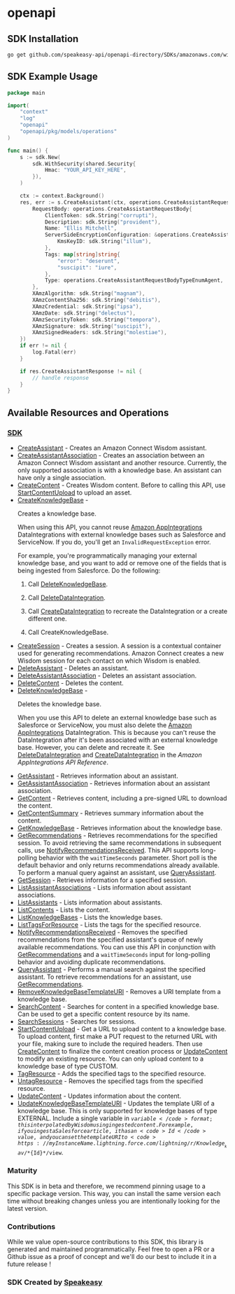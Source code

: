 # openapi

<!-- Start SDK Installation -->
## SDK Installation

```bash
go get github.com/speakeasy-api/openapi-directory/SDKs/amazonaws.com/wisdom/2020-10-19/go
```
<!-- End SDK Installation -->

## SDK Example Usage
<!-- Start SDK Example Usage -->
```go
package main

import(
	"context"
	"log"
	"openapi"
	"openapi/pkg/models/operations"
)

func main() {
    s := sdk.New(
        sdk.WithSecurity(shared.Security{
            Hmac: "YOUR_API_KEY_HERE",
        }),
    )

    ctx := context.Background()
    res, err := s.CreateAssistant(ctx, operations.CreateAssistantRequest{
        RequestBody: operations.CreateAssistantRequestBody{
            ClientToken: sdk.String("corrupti"),
            Description: sdk.String("provident"),
            Name: "Ellis Mitchell",
            ServerSideEncryptionConfiguration: &operations.CreateAssistantRequestBodyServerSideEncryptionConfiguration{
                KmsKeyID: sdk.String("illum"),
            },
            Tags: map[string]string{
                "error": "deserunt",
                "suscipit": "iure",
            },
            Type: operations.CreateAssistantRequestBodyTypeEnumAgent,
        },
        XAmzAlgorithm: sdk.String("magnam"),
        XAmzContentSha256: sdk.String("debitis"),
        XAmzCredential: sdk.String("ipsa"),
        XAmzDate: sdk.String("delectus"),
        XAmzSecurityToken: sdk.String("tempora"),
        XAmzSignature: sdk.String("suscipit"),
        XAmzSignedHeaders: sdk.String("molestiae"),
    })
    if err != nil {
        log.Fatal(err)
    }

    if res.CreateAssistantResponse != nil {
        // handle response
    }
}
```
<!-- End SDK Example Usage -->

<!-- Start SDK Available Operations -->
## Available Resources and Operations

### [SDK](docs/sdk/README.md)

* [CreateAssistant](docs/sdk/README.md#createassistant) - Creates an Amazon Connect Wisdom assistant.
* [CreateAssistantAssociation](docs/sdk/README.md#createassistantassociation) - Creates an association between an Amazon Connect Wisdom assistant and another resource. Currently, the only supported association is with a knowledge base. An assistant can have only a single association.
* [CreateContent](docs/sdk/README.md#createcontent) - Creates Wisdom content. Before to calling this API, use <a href="https://docs.aws.amazon.com/wisdom/latest/APIReference/API_StartContentUpload.html">StartContentUpload</a> to upload an asset.
* [CreateKnowledgeBase](docs/sdk/README.md#createknowledgebase) - <p>Creates a knowledge base.</p> <note> <p>When using this API, you cannot reuse <a href="https://docs.aws.amazon.com/appintegrations/latest/APIReference/Welcome.html">Amazon AppIntegrations</a> DataIntegrations with external knowledge bases such as Salesforce and ServiceNow. If you do, you'll get an <code>InvalidRequestException</code> error. </p> <p>For example, you're programmatically managing your external knowledge base, and you want to add or remove one of the fields that is being ingested from Salesforce. Do the following:</p> <ol> <li> <p>Call <a href="https://docs.aws.amazon.com/wisdom/latest/APIReference/API_DeleteKnowledgeBase.html">DeleteKnowledgeBase</a>.</p> </li> <li> <p>Call <a href="https://docs.aws.amazon.com/appintegrations/latest/APIReference/API_DeleteDataIntegration.html">DeleteDataIntegration</a>.</p> </li> <li> <p>Call <a href="https://docs.aws.amazon.com/appintegrations/latest/APIReference/API_CreateDataIntegration.html">CreateDataIntegration</a> to recreate the DataIntegration or a create different one.</p> </li> <li> <p>Call CreateKnowledgeBase.</p> </li> </ol> </note>
* [CreateSession](docs/sdk/README.md#createsession) - Creates a session. A session is a contextual container used for generating recommendations. Amazon Connect creates a new Wisdom session for each contact on which Wisdom is enabled.
* [DeleteAssistant](docs/sdk/README.md#deleteassistant) - Deletes an assistant.
* [DeleteAssistantAssociation](docs/sdk/README.md#deleteassistantassociation) - Deletes an assistant association.
* [DeleteContent](docs/sdk/README.md#deletecontent) - Deletes the content.
* [DeleteKnowledgeBase](docs/sdk/README.md#deleteknowledgebase) - <p>Deletes the knowledge base.</p> <note> <p>When you use this API to delete an external knowledge base such as Salesforce or ServiceNow, you must also delete the <a href="https://docs.aws.amazon.com/appintegrations/latest/APIReference/Welcome.html">Amazon AppIntegrations</a> DataIntegration. This is because you can't reuse the DataIntegration after it's been associated with an external knowledge base. However, you can delete and recreate it. See <a href="https://docs.aws.amazon.com/appintegrations/latest/APIReference/API_DeleteDataIntegration.html">DeleteDataIntegration</a> and <a href="https://docs.aws.amazon.com/appintegrations/latest/APIReference/API_CreateDataIntegration.html">CreateDataIntegration</a> in the <i>Amazon AppIntegrations API Reference</i>.</p> </note>
* [GetAssistant](docs/sdk/README.md#getassistant) - Retrieves information about an assistant.
* [GetAssistantAssociation](docs/sdk/README.md#getassistantassociation) - Retrieves information about an assistant association.
* [GetContent](docs/sdk/README.md#getcontent) - Retrieves content, including a pre-signed URL to download the content.
* [GetContentSummary](docs/sdk/README.md#getcontentsummary) - Retrieves summary information about the content.
* [GetKnowledgeBase](docs/sdk/README.md#getknowledgebase) - Retrieves information about the knowledge base.
* [GetRecommendations](docs/sdk/README.md#getrecommendations) - Retrieves recommendations for the specified session. To avoid retrieving the same recommendations in subsequent calls, use <a href="https://docs.aws.amazon.com/wisdom/latest/APIReference/API_NotifyRecommendationsReceived.html">NotifyRecommendationsReceived</a>. This API supports long-polling behavior with the <code>waitTimeSeconds</code> parameter. Short poll is the default behavior and only returns recommendations already available. To perform a manual query against an assistant, use <a href="https://docs.aws.amazon.com/wisdom/latest/APIReference/API_QueryAssistant.html">QueryAssistant</a>.
* [GetSession](docs/sdk/README.md#getsession) - Retrieves information for a specified session.
* [ListAssistantAssociations](docs/sdk/README.md#listassistantassociations) - Lists information about assistant associations.
* [ListAssistants](docs/sdk/README.md#listassistants) - Lists information about assistants.
* [ListContents](docs/sdk/README.md#listcontents) - Lists the content.
* [ListKnowledgeBases](docs/sdk/README.md#listknowledgebases) - Lists the knowledge bases.
* [ListTagsForResource](docs/sdk/README.md#listtagsforresource) - Lists the tags for the specified resource.
* [NotifyRecommendationsReceived](docs/sdk/README.md#notifyrecommendationsreceived) - Removes the specified recommendations from the specified assistant's queue of newly available recommendations. You can use this API in conjunction with <a href="https://docs.aws.amazon.com/wisdom/latest/APIReference/API_GetRecommendations.html">GetRecommendations</a> and a <code>waitTimeSeconds</code> input for long-polling behavior and avoiding duplicate recommendations.
* [QueryAssistant](docs/sdk/README.md#queryassistant) - Performs a manual search against the specified assistant. To retrieve recommendations for an assistant, use <a href="https://docs.aws.amazon.com/wisdom/latest/APIReference/API_GetRecommendations.html">GetRecommendations</a>. 
* [RemoveKnowledgeBaseTemplateURI](docs/sdk/README.md#removeknowledgebasetemplateuri) - Removes a URI template from a knowledge base.
* [SearchContent](docs/sdk/README.md#searchcontent) - Searches for content in a specified knowledge base. Can be used to get a specific content resource by its name.
* [SearchSessions](docs/sdk/README.md#searchsessions) - Searches for sessions.
* [StartContentUpload](docs/sdk/README.md#startcontentupload) - Get a URL to upload content to a knowledge base. To upload content, first make a PUT request to the returned URL with your file, making sure to include the required headers. Then use <a href="https://docs.aws.amazon.com/wisdom/latest/APIReference/API_CreateContent.html">CreateContent</a> to finalize the content creation process or <a href="https://docs.aws.amazon.com/wisdom/latest/APIReference/API_UpdateContent.html">UpdateContent</a> to modify an existing resource. You can only upload content to a knowledge base of type CUSTOM.
* [TagResource](docs/sdk/README.md#tagresource) - Adds the specified tags to the specified resource.
* [UntagResource](docs/sdk/README.md#untagresource) - Removes the specified tags from the specified resource.
* [UpdateContent](docs/sdk/README.md#updatecontent) - Updates information about the content.
* [UpdateKnowledgeBaseTemplateURI](docs/sdk/README.md#updateknowledgebasetemplateuri) - Updates the template URI of a knowledge base. This is only supported for knowledge bases of type EXTERNAL. Include a single variable in <code>${variable}</code> format; this interpolated by Wisdom using ingested content. For example, if you ingest a Salesforce article, it has an <code>Id</code> value, and you can set the template URI to <code>https://myInstanceName.lightning.force.com/lightning/r/Knowledge__kav/*${Id}*/view</code>. 
<!-- End SDK Available Operations -->

### Maturity

This SDK is in beta and therefore, we recommend pinning usage to a specific package version.
This way, you can install the same version each time without breaking changes unless you are intentionally
looking for the latest version.

### Contributions

While we value open-source contributions to this SDK, this library is generated and maintained programmatically.
Feel free to open a PR or a Github issue as a proof of concept and we'll do our best to include it in a future release !

### SDK Created by [Speakeasy](https://docs.speakeasyapi.dev/docs/using-speakeasy/client-sdks)
